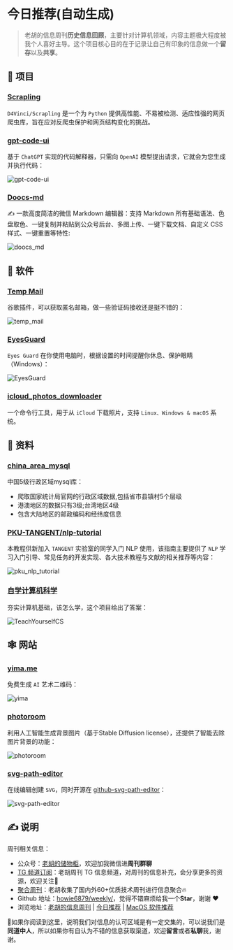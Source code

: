 # 今日推荐(自动生成)

> 老胡的信息周刊**历史信息回顾**，主要针对计算机领域，内容主题极大程度被我个人喜好主导。这个项目核心目的在于记录让自己有印象的信息做一个**留存**以及**共享**。


## 🎯 项目 

### [Scrapling](https://github.com/D4Vinci/Scrapling)

`D4Vinci/Scrapling` 是一个为 `Python` 提供高性能、不易被检测、适应性强的网页爬虫库，旨在应对反爬虫保护和网页结构变化的挑战。 

### [gpt-code-ui](https://github.com/ricklamers/gpt-code-ui)

基于 `ChatGPT` 实现的代码解释器，只需向 `OpenAI` 模型提出请求，它就会为您生成并执行代码：

![gpt-code-ui](https://images-1252557999.file.myqcloud.com/uPic/gpt-code-ui.png) 

### [Doocs-md](https://gitee.com/Doocs/md)

✍ 一款高度简洁的微信 Markdown 编辑器：支持 Markdown 所有基础语法、色盘取色、一键复制并粘贴到公众号后台、多图上传、一键下载文档、自定义 CSS 样式、一键重置等特性:

![doocs_md](https://images-1252557999.file.myqcloud.com/uPic/doocs_md.jpg) 

## 🤖 软件 

### [Temp Mail](https://chrome.google.com/webstore/detail/temp-mail-disposable-temp/inojafojbhdpnehkhhfjalgjjobnhomj)

谷歌插件，可以获取匿名邮箱，做一些验证码接收还是挺不错的：

![temp_mail](https://images-1252557999.file.myqcloud.com/uPic/M4DZPI.png) 

### [EyesGuard](https://github.com/avestura/EyesGuard)

`Eyes Guard` 在你使用电脑时，根据设置的时间提醒你休息、保护眼睛（Windows）：

![EyesGuard](https://images-1252557999.file.myqcloud.com/uPic/EyesGuard.jpeg) 

### [icloud_photos_downloader](https://github.com/icloud-photos-downloader/icloud_photos_downloader)

一个命令行工具，用于从 `iCloud` 下载照片，支持 `Linux、Windows & macOS` 系统。 

## 👀 资料 

### [china\_area\_mysql](https://github.com/kakuilan/china_area_mysql)

中国5级行政区域mysql库：

- 爬取国家统计局官网的行政区域数据,包括省市县镇村5个层级
- 港澳地区的数据只有3级;台湾地区4级
- 包含大陆地区的邮政编码和经纬度信息 

### [PKU-TANGENT/nlp-tutorial](https://github.com/PKU-TANGENT/nlp-tutorial)

本教程供新加入 `TANGENT` 实验室的同学入门 NLP 使用，该指南主要提供了 `NLP` 学习入门引导、常见任务的开发实现、各大技术教程与文献的相关推荐等内容：

![pku_nlp_tutorial](https://images-1252557999.file.myqcloud.com/uPic/pku_nlp_tutorial.jpg) 

### [自学计算机科学](https://github.com/izackwu/TeachYourselfCS-CN/blob/master/TeachYourselfCS-CN.md)

夯实计算机基础，该怎么学，这个项目给出了答案：

![TeachYourselfCS](https://images-1252557999.file.myqcloud.com/uPic/hKl2yK.png) 

## 🕸 网站 

### [yima.me](https://yima.me/)

免费生成 `AI` 艺术二维码：

![yima](https://images-1252557999.file.myqcloud.com/uPic/yima.png) 

### [photoroom](https://www.photoroom.com/backgrounds/)

利用人工智能生成背景图片（基于Stable Diffusion license），还提供了智能去除图片背景的功能：

![photoroom](https://images-1252557999.file.myqcloud.com/uPic/photoroom.jpg) 

### [svg-path-editor](https://yqnn.github.io/svg-path-editor/)

在线编辑创建 `SVG`，同时开源在 [github-svg-path-editor](https://github.com/Yqnn/svg-path-editor)：

![svg-path-editor](https://images-1252557999.file.myqcloud.com/uPic/svg-path-editor.jpg) 

## ✍️ 说明

周刊相关信息：

- 公众号：[老胡的储物柜](https://images-1252557999.file.myqcloud.com/uPic/ETIbMe.jpg)，欢迎加我微信进**周刊群聊**
- [TG 频道订阅](https://t.me/howie_weekly)：老胡周刊 TG 信息频道，对周刊的信息补充，会分享更多的资源，欢迎关注👏
- [聚合周刊](https://www.fre321.com/weekly)：老胡收集了国内外60+优质技术周刊进行信息聚合🔥
- Github 地址：[howie6879/weekly/](https://github.com/howie6879/weekly/)，觉得不错麻烦给我一个**Star**，谢谢 ❤️
- 浏览地址：[老胡的信息周刊](https://weekly.howie6879.com) | [今日推荐](https://weekly.howie6879.com/recommend/index.html) | [MacOS 软件推荐](https://weekly.howie6879.com/soft/mac.html)

🙌如果你阅读到这里，说明我们对信息的认可区域是有一定交集的，可以说我们是**同道中人**，所以如果你有自认为不错的信息获取渠道，欢迎**留言**或者**私聊**我，谢谢。